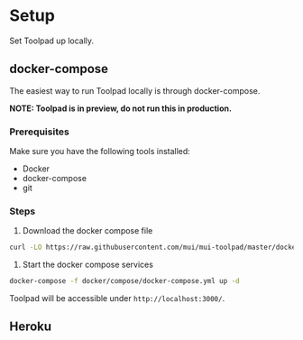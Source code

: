 # Setup

<p class="description">Set Toolpad up locally.</p>

## docker-compose

The easiest way to run Toolpad locally is through docker-compose.

**NOTE: Toolpad is in preview, do not run this in production.**

### Prerequisites

Make sure you have the following tools installed:

- Docker
- docker-compose
- git

### Steps

1. Download the docker compose file

  ```sh
  curl -LO https://raw.githubusercontent.com/mui/mui-toolpad/master/docker/compose/docker-compose.yml
  ```

1. Start the docker compose services

  ```sh
  docker-compose -f docker/compose/docker-compose.yml up -d
  ```

Toolpad will be accessible under `http://localhost:3000/`.

## Heroku

<!-- TODO -->
